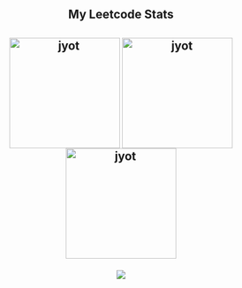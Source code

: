 <div align="center"> 
<h2 align="center">My Leetcode Stats<h2>
  
<p align="center">
  <a href="https://leetcode.com/jeets07/" target="_blank"><img align="center" src="https://assets.leetcode.com/static_assets/marketing/2024-100-new.gif" alt="jyot" height="200" width="200" /></a>
  <a href="https://leetcode.com/jeets07/" target="_blank"><img align="center" src="https://assets.leetcode.com/static_assets/marketing/2024-50.gif" alt="jyot" height="200" width="200" /></a>
  <a href="https://leetcode.com/jeets07/" target="_blank"><img align="center" src="https://assets.leetcode.com/static_assets/marketing/2023-50.gif" alt="jyot" height="200" width="200" /></a>
</p>
<p align="center">
  <img  align=top flex-grow=1 src="https://leetcard.jacoblin.cool/jeets07?theme=dark&font=Nunito&ext=heatmap&hide=ranking" />  
</p>


<br/><br/>
